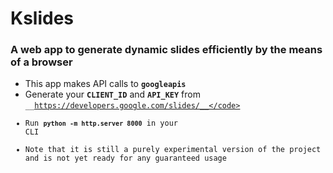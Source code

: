 # Kslides

### A web app to generate dynamic slides efficiently by the means of a browser

* This app makes API calls to <code>__googleapis__</code>
* Generate your <code>__CLIENT_ID__</code> and <code>__API_KEY__</code> from <code>__https://developers.google.com/slides/__</code>
* Run <code>__python -m http.server 8000__</code> in your CLI
* Note that it is still a purely experimental version of the project and is not yet ready for any guaranteed usage
